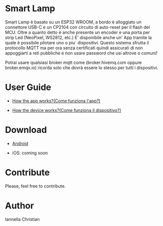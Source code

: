  # Smart Lamp

Smart Lamp è basato su un ESP32 WROOM, a bordo è alloggiato un connettore USB-C e un CP2104 con circuito di auto-reset per il flash del MCU.
Oltre a quanto detto è anche presente un encoder e una porta per strip Led (NeoPixel, WS2812, etc.)
E' disponibile anche un' App tramite la quale è possibile pilotare uno o piu` dispositivi.
Questo sistema sfrutta il protocollo MQTT ma per ora senza certificati quindi assicurati di non appoggiarti a reti pubbliche e non usare password
che usi altrove o comuni!

Potrai usare qualsiasi broker mqtt come (broker.hivemq.com oppure broker.emqx.io) ricorda solo che dovrà essere lo stesso per tutti i dispositivi.


# User Guide

* [How the app works?(Come funziona l'app?)](https://github.com/ChristianIannella/LampApp/blob/main/Kivy%20App/README.md)

* [How the device works?(Come funziona il dispositivo?)](https://github.com/ChristianIannella/LampApp/blob/main/Firmware/README.md)


# Download

* [Android](https://play.google.com/store/apps/details?id=com.lampapp.lampapp&hl=it&gl=IT) 

* iOS: coming soon


# Contribute
Please, feel free to contribute.


# Author
Iannella Christian
